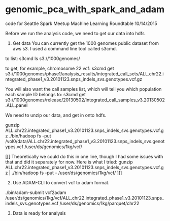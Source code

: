 # genomic_pca_with_spark_and_adam
code for Seattle Spark Meetup Machine Learning Roundtable 10/14/2015

Before we run the analysis code, we need to get our data into hdfs


1. Get data
You can currently get the 1000 genomes public dataset from aws s3. I used a command line tool called s3cmd. 

to list:
s3cmd ls s3://1000genomes/

to get, for example, chromosome 22 vcf:
s3cmd get s3://1000genomes/phase1/analysis_results/integrated_call_sets/ALL.chr22.integrated_phase1_v3.20101123.snps_indels_svs.genotypes.vcf.gz

You will also want the call samples list, which will tell you which population each sample ID belongs to:
s3cmd get s3://1000genomes/release/20130502/integrated_call_samples_v3.20130502.ALL.panel

We need to unzip our data, and get in onto hdfs.

gunzip ALL.chr22.integrated_phase1_v3.20101123.snps_indels_svs.genotypes.vcf.gz
./bin/hadoop fs -put /vol0/data/ALL.chr22.integrated_phase1_v3.20101123.snps_indels_svs.genotypes.vcf /user/ds/genomics/1kg/vcf/

[[[ Theoretically we could do this in one line, though I had some issues with that and did it separately for now. Here is what I tried: gunzip ALL.chr22.integrated_phase1_v3.20101123.snps_indels_svs.genotypes.vcf.gz | ./bin/hadoop fs -put - /user/ds/genomics/1kg/vcf/ ]]]

2. Use ADAM-CLI to convert vcf to adam format. 

./bin/adam-submit vcf2adam /user/ds/genomics/1kg/vcf/ALL.chr22.integrated_phase1_v3.20101123.snps_indels_svs.genotypes.vcf /user/ds/genomics/1kg/parquet/chr22

3. Data is ready for analysis













